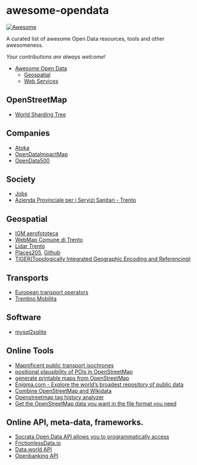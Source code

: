 # awesome-opendata

[![Awesome](https://cdn.rawgit.com/sindresorhus/awesome/d7305f38d29fed78fa85652e3a63e154dd8e8829/media/badge.svg)](https://github.com/sindresorhus/awesome)

A curated list of awesome Open Data resources, tools and other awesomeness.

*Your contributions are always welcome!*

- [Awesome Open Data](#awesome-opendata)
    - [Geospatial](#geospatial)
    - [Web Services](#web-services)

## OpenStreetMap
* [World Sharding Tree](https://apple.ent.box.com/s/3k3wcc0lq1fhqgozxr4mdi0llf95byo3)

## Companies
* [Atoka](https://atoka.io/it/) 
* [OpenDataImpactMap](http://www.opendataimpactmap.org/map.html)
* [OpenData500](http://www.opendata500.com/)

## Society
* [Jobs](http://fabbisogni.isfol.it/scheda.php?id_menu=4&id=5.2.2.1.0&limite=1)
* [Azienda Provinciale per i Servizi Sanitari - Trento](https://servizi.apss.tn.it/)

## Geospatial
* [IGM aerofototeca](http://www.iccdold.beniculturali.it/aerofototeca/)
* [WebMap Comune di Trento](https://webapps.comune.trento.it/gis/mobile/ol4/index.html)
* [Lidar Trento](http://www.lidar.provincia.tn.it:8081/WebGisIT/pages/webgis.faces)
* [Places205](http://places2.csail.mit.edu/download.html), [Github](https://github.com/CSAILVision/places365)
* [TIGER(Topologically Integrated Geographic Encoding and Referencing)](https://www.census.gov/geo/maps-data/data/tiger.html)

## Transports
* [European transport operators](https://github.com/public-transport/european-transport-operators#country-feeds)
* [Trentino Mobilita](http://www.trentinomobilita.it/parcheggi-strisce-blu/trento)

## Software
* [mysql2sqlite](https://github.com/dumblob/mysql2sqlite)

## Online Tools
* [Mapnificent public transport isochrones](https://www.mapnificent.net/)
* [positional plausibility of POIs in OpenStreetMap](http://openstreetmap.me/)
* [generate printable maps from OpenStreetMap](https://maposmatic.osm-baustelle.de/)
* [Enigma.com - Explore the world’s broadest repository of public data](https://public.enigma.com/)
* [Combine OpenStreetMap and Wikidata](https://sophox.org/sophox/)
* [Openstreetmap tag history analyzer](https://ohsome.org/apps/kll-dashboard-preview/)
* [Get the OpenStreetMap data you want in the file format you need](https://osmaxx.hsr.ch/)

## Online API, meta-data, frameworks.
* [Socrata Open Data API allows you to programmatically access](https://dev.socrata.com/)
* [FrictionlessData.io](https://frictionlessdata.io/)
* [Data.world API ](https://apidocs.data.world/)
* [Openbanking API](https://www.openbanking.org.uk/open-data-apis/)

